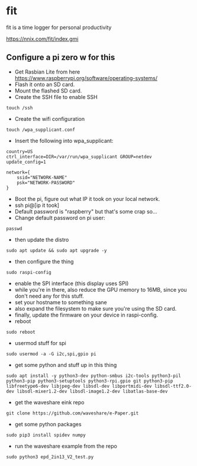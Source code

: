 # fit

fit is a time logger for personal productivity

https://nnix.com/fit/index.gmi

## Configure a pi zero w for this

- Get Rasbian Lite from here https://www.raspberrypi.org/software/operating-systems/
- Flash it onto an SD card.
- Mount the flashed SD card.
- Create the SSH file to enable SSH

```
touch /ssh
```
- Create the wifi configuration
```
touch /wpa_supplicant.conf
```
- Insert the following into wpa_supplicant:
```
country=US
ctrl_interface=DIR=/var/run/wpa_supplicant GROUP=netdev
update_config=1

network={
    ssid="NETWORK-NAME"
    psk="NETWORK-PASSWORD"
}
```
- Boot the pi, figure out what IP it took on your local network.
- ssh pi@[ip it took]
- Default password is "raspberry" but that's some crap so...
- Change default password on pi user:
```
passwd
```
- then update the distro
```
sudo apt update && sudo apt upgrade -y
```
- then configure the thing
```
sudo raspi-config
```
- enable the SPI interface (this display uses SPI)
- while you're in there, also reduce the GPU memory to 16MB, since you don't need any for this stuff.
- set your hostname to something sane
- also expand the filesystem to make sure you're using the SD card.
- finally, update the firmware on your device in raspi-config.
- reboot
```
sudo reboot
```
- usermod stuff for spi
```
sudo usermod -a -G i2c,spi,gpio pi
```
- get some python and stuff up in this thing
```
sudo apt install -y python3-dev python-smbus i2c-tools python3-pil python3-pip python3-setuptools python3-rpi.gpio git python3-pip libfreetype6-dev libjpeg-dev libsdl-dev libportmidi-dev libsdl-ttf2.0-dev libsdl-mixer1.2-dev libsdl-image1.2-dev libatlas-base-dev
```
- get the waveshare eink repo
```
git clone https://github.com/waveshare/e-Paper.git
```
- get some python packages
```
sudo pip3 install spidev numpy
```
- run the waveshare example from the repo
```
sudo python3 epd_2in13_V2_test.py
```